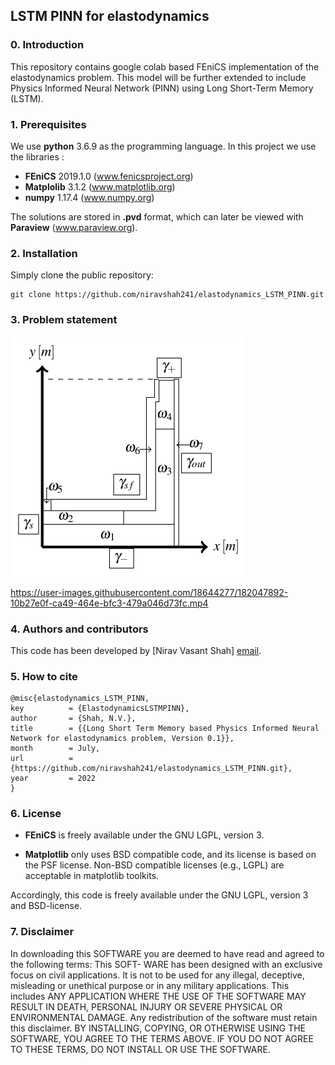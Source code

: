 ## LSTM PINN for elastodynamics ##

### 0. Introduction

This repository contains google colab based FEniCS implementation of the elastodynamics problem. This model will be further extended to include Physics Informed Neural Network (PINN) using Long Short-Term Memory (LSTM).

### 1. Prerequisites

We use **python** 3.6.9 as the programming language. In this project we use the libraries :
* **FEniCS** 2019.1.0 (www.fenicsproject.org)
* **Matplolib** 3.1.2 (www.matplotlib.org)
* **numpy** 1.17.4 (www.numpy.org)
<!--  (* **PyTorch** 1.5.1 (www.pytorch.org)) -->

The solutions are stored in **.pvd** format, which can later be viewed with **Paraview** (www.paraview.org).

### 2. Installation

Simply clone the public repository:

```
git clone https://github.com/niravshah241/elastodynamics_LSTM_PINN.git
```

### 3. Problem statement

![alt text](https://github.com/niravshah241/elastodynamics_LSTM_PINN/blob/main/domain.png)

https://user-images.githubusercontent.com/18644277/182047892-10b27e0f-ca49-464e-bfc3-479a046d73fc.mp4

### 4. Authors and contributors

This code has been developed by [Nirav Vasant Shah] [email](mailto:niravshahcolab@gmail.com).

### 5. How to cite

	@misc{elastodynamics_LSTM_PINN,
	key          = {ElastodynamicsLSTMPINN},
	author       = {Shah, N.V.},
	title        = {{Long Short Term Memory based Physics Informed Neural Network for elastodynamics problem, Version 0.1}},
	month        = July,
	url          = {https://github.com/niravshah241/elastodynamics_LSTM_PINN.git},
	year         = 2022
	}

### 6. License

* **FEniCS** is freely available under the GNU LGPL, version 3.
<!--  (* **PyTorch** has a BSD-style license (https://github.com/pytorch/pytorch/blob/master/LICENSE)) -->
* **Matplotlib** only uses BSD compatible code, and its license is based on the PSF license. Non-BSD compatible licenses (e.g., LGPL) are acceptable in matplotlib toolkits.

Accordingly, this code is freely available under the GNU LGPL, version 3 and BSD-license.

### 7. Disclaimer
In downloading this SOFTWARE you are deemed to have read and agreed to the following terms: This SOFT- WARE has been designed with an exclusive focus on civil applications. It is not to be used for any illegal, deceptive, misleading or unethical purpose or in any military applications. This includes ANY APPLICATION WHERE THE USE OF THE SOFTWARE MAY RESULT IN DEATH, PERSONAL INJURY OR SEVERE PHYSICAL OR ENVIRONMENTAL DAMAGE. Any redistribution of the software must retain this disclaimer. BY INSTALLING, COPYING, OR OTHERWISE USING THE SOFTWARE, YOU AGREE TO THE TERMS ABOVE. IF YOU DO NOT AGREE TO THESE TERMS, DO NOT INSTALL OR USE THE SOFTWARE.
